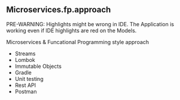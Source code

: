 ## Microservices.fp.approach

PRE-WARNING: Highlights might be wrong in IDE.
The Application is working even 
if IDE highlights are red on the Models.

Microservices & Funcational Programming style approach

- Streams 
- Lombok 
- Immutable Objects
- Gradle
- Unit testing
- Rest API
- Postman
